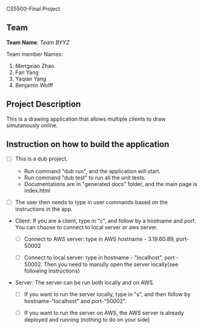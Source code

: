 CS5500-Final Project

## Team

**Team Name**: *Team BYYZ*

Team member Names:
1. Mengxiao Zhao
2. Fan Yang
3. Yaqian Yang
4. Benjamin	Wolff


## Project Description

This is a drawing application that allows multiple clients to draw simutanously online.


## Instruction on how to build the application

- [ ] This is a dub project.

  - Run command "dub run", and the application will start.
  - Run command "dub test" to run all the unit tests.
  - Documentations are in "generated docs" folder, and the main page is index.html


- [ ] The user then needs to type in user commands based on the instructions in the app.

 - Client: If you are a client, type in "c", and follow by a hostname and port. You can choose to connect to local server or aws server.
   - [ ] Connect to AWS server: type in AWS hostname - 3.19.60.89, port- 50002
   - [ ] Connect to local server: type in hostname - "localhost", port - 50002. Then you need to manully open the server locally(see following instructions)


 - Server: The server can be run both locally and on AWS. 
   - [ ] If you want to run the server locally, type in "s", and then follow by hostname-"localhost" and port-"50002".
   - [ ] If you want to run the server on AWS, the AWS server is already deployed and running (nothing to do on your side)

